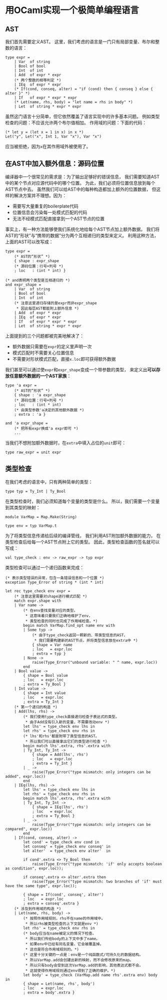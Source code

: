 # 用OCaml实现一个极简单编程语言

## AST
我们首先需要定义AST。
这里，我们考虑的语言是一门只有局部变量、布尔和整数的语言：
```
type expr =
    | Var  of string
    | Bool of bool
    | Int  of int
    | Add  of expr * expr
    (* 两个整数的相等判定 *)
    | IEq  of expr * expr
    (* If(cond, conseq, alter) = "if (cond) then { conseq } else { alter }" *)
    | If   of expr * expr * expr
    (* Let(name, rhs, body) = "let name = rhs in body" *)
    | Let  of string * expr * expr
```
虽然这门语言十分简单，但它依然覆盖了语言实现中的许多基本问题。
例如类型检查的问题：不应该允许两个布尔值相加。
作用域的问题：下面的代码：
```
(* let y = (let x = 1 in x) in x *)
Let("y", Let("x", Int 1, Var "x"), Var "x")
```
应当被拒绝，因为`x`在其作用域外被使用了。

## 在AST中加入额外信息：源码位置
编译器中一个很常见的需求是：为了输出足够好的错误信息，
我们需要知道AST中的某个节点对应源代码中的哪个位置。
为此，我们必须将位置信息放到每个AST节点中去。
虽然我们可以给AST中的每种构造都加上额外的位置数据，
但这样的解决方案并不理想。因为：

- 需要写大量重复的boilerplate代码
- 位置信息会污染每一处模式匹配的代码
- 无法不经模式匹配直接拿到一个AST节点的位置

事实上，有一种方法能够使我们系统化地给每个AST节点加上额外数据。
我们将AST的“形状”与“携带的数据”分为两个互相递归的类型来定义。
利用这种方法，上面的AST可以改写成：
```
type expr =
    (* AST的“形状” *)
    { shape : expr_shape
    (* 源码位置：行号+列号 *)
    ; loc   : (int * int) }

(* and表明两个类型是互相递归的 *)
and expr_shape =
    | Var  of string
    | Bool of bool
    | Int  of int
    (* 注意这里递归存储的是expr而非expr_shape
     * 因此每层AST都能附上额外信息 *)
    | Add  of expr * expr
    | IEq  of expr * expr
    | If   of expr * expr * expr
    | Let  of string * expr * expr
```
上面提到的三个问题都被完美地解决了：

- 额外数据只需要在`expr`的定义里声明一次
- 模式匹配时不需要关心位置信息
- 不需要对形状模式匹配，直接`x.loc`即可获得额外数据

我们甚至可以通过使`expr`和`expr_shape`变成一个带参数的类型，
来定义出**可以存放任意额外数据的一个AST家族**：
```
type 'a expr =
    (* AST的“形状” *)
    { shape : 'a expr_shape
    (* 源码位置：行号+列号 *)
    ; loc   : (int * int)
    (* 由类型参数'a决定的其他额外数据 *)
    ; extra : 'a }

and 'a expr_shape =
    (* 把所有expr换成'a expr即可 *)
    ...
```
当我们不想附加额外数据时，在`extra`中填入占位的`unit`即可：
```
type raw_expr = unit expr
```

## 类型检查
在我们考虑的语言中，只有两种简单的类型：
```
type typ = Ty_Int | Ty_Bool
```
在类型检查时，我们必须知道每个变量的类型是什么。
所以，我们需要一个变量到其类型的映射：
```
module VarMap = Map.Make(String)

type env = typ VarMap.t
```
为了将类型信息传递给后续的编译管线，
我们利用AST附加额外数据的能力，
在类型检查后给每一个AST节点附上它的类型。
因此，类型检查函数的签名就可以写成：
```
val type_check : env -> raw_expr -> typ expr
```
类型检查可以通过一个递归函数来完成：
```
(* 表示类型错误的异常，包含一条错误信息和一个位置 *)
exception Type_Error of string * (int * int)

let rec type_check env expr =
    (* 注意这里需要对shape进行模式匹配 *)
    match expr.shape with
    | Var name ->
        (* 在env查找变量对应的类型。
         * 这意味着只要我们正确地维护了env，
         * 类型检查的同时也完成了作用域检查。*)
        begin match VarMap.find_opt name env with
        | Some typ ->
            (* 由于type_check返回一颗新的、带类型信息的AST，
             * 我们需要构建新的AST节点，并将类型信息放在extra中 *)
            { shape = Var name
            ; loc   = expr.loc
            ; extra = typ }
        | None ->
            raise(Type_Error("unbound variable: " ^ name, expr.loc))
        end
    | Bool value ->
        { shape = Bool value
        ; loc   = expr.loc
        ; extra = Ty_Bool }
    | Int value ->
        { shape = Int value
        ; loc   = expr.loc
        ; extra = Ty_Int }
    (* 第一个递归的构造 *)
    | Add(lhs, rhs) ->
        (* 我们使用type_check直接递归检查子表达式的类型。
         * 由于Add没有引入新的变量，不需要改动env *)
        let lhs' = type_check env lhs in
        let rhs' = type_check env rhs in
        (* lhs'和rhs'都是附带了类型信息的AST。
         * 所以我们可以直接拿出它们的类型进行检查 *)
        begin match lhs'.extra, rhs'.extra with
        | Ty_Int, Ty_Int ->
            { shape = Add(lhs', rhs')
            ; loc   = expr.loc
            ; extra = Ty_Int }
        | _ ->
            raise(Type_Error("type mismatch: only integers can be added", expr.loc))
        end
    | IEq(lhs, rhs) ->
        let lhs' = type_check env lhs in
        let rhs' = type_check env rhs in
        begin match lhs'.extra, rhs'.extra with
        | Ty_Int, Ty_Int ->
            { shape = IEq(lhs', rhs')
            ; loc   = expr.loc
            ; extra = Ty_Bool }
        | _ ->
            raise(Type_Error("type mismatch: only integers can be compared", expr.loc))
        end
    | If(cond, conseq, alter) ->
        let cond' = type_check env cond in
        let conseq' = type_check env conseq' in
        let alter'  = type_check env alter'  in
        
        if cond'.extra <> Ty_Bool then
            raise(Type_Error("type mismatch: 'if' only accepts boolean as condition", expr.loc));

        if conseq'.extra <> alter'.extra then
            raise(Type_Error("type mismatch: two branches of 'if' must have the same type", expr.loc));

        { shape = If(cond', conseq', alter')
        ; loc   = expr.loc
        ; extra = conseq'.extra }
    (* 涉及到作用域的构造 *)
    | Let(name, rhs, body) ->
        (* 按照作用域规则，rhs不在name的作用域中。
         * 所以rhs被类型检查的上下文就是env *)
        let rhs' = type_check env rhs in
        (* body应当在name被定义的情况下检查。
         * 所以我们传给body的上下文中多了name。
         * 如果env中已经有同名变量，它会被覆盖掉。
         * 这也是符合作用域规则的。*)
        (* 这里十分关键的一点是：env是一个纯函数式/可持久化的数据结构。
         * 所以VarMap.add会创建出新的映射，而不会修改原来的map。
         * 所以只有body会受到这次VarMap.add的影响，其他表达式都不会。
         * 这就使得作用域规则通过env得到了正确的维护。*)
        let body' = type_check (VarMap.add name rhs'.extra env) body in
        { shape = Let(name, rhs', body')
        ; loc   = expr.loc
        ; extra = body'.extra }
```
